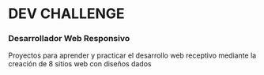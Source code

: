 <h1>DEV CHALLENGE</h1>

<h3>Desarrollador Web Responsivo</h3>
<p>Proyectos para aprender y practicar el desarrollo web receptivo mediante la creación de 8 sitios web con diseños dados</p>

